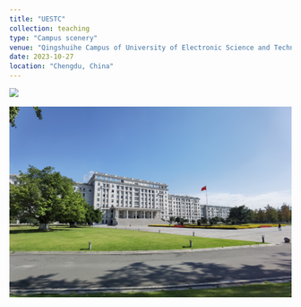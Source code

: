 ```yaml
---
title: "UESTC"
collection: teaching
type: "Campus scenery"
venue: "Qingshuihe Campus of University of Electronic Science and Technology"
date: 2023-10-27
location: "Chengdu, China"
---
```

<img src="/img/IMG_20231027_113253.jpg">

![Picture](https://github.com/YongYU-PKU2023/YongYU-PKU2023.github.io/blob/master/images/IMG_20231027_113253.jpg)


